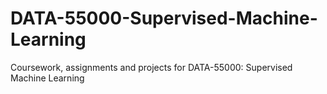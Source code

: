 # DATA-55000-Supervised-Machine-Learning
Coursework, assignments and projects for DATA-55000: Supervised Machine Learning 
